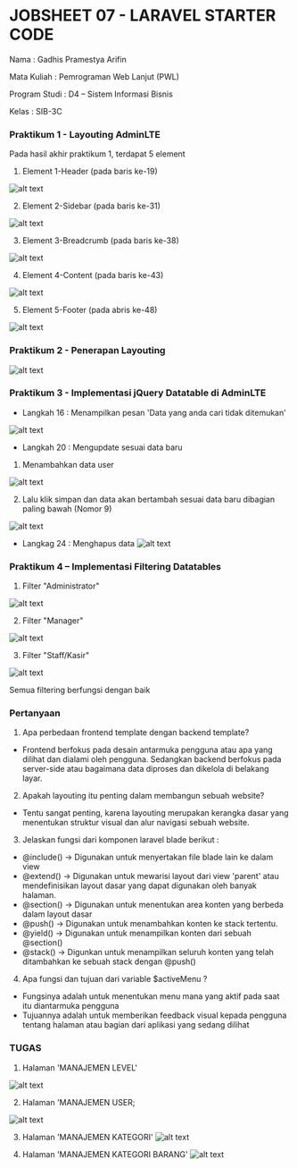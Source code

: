 # JOBSHEET 07 - LARAVEL STARTER CODE
Nama : Gadhis Pramestya Arifin

Mata Kuliah : Pemrograman Web Lanjut (PWL)

Program Studi : D4 – Sistem Informasi Bisnis

Kelas    : SIB-3C

### Praktikum 1 - Layouting AdminLTE
Pada hasil akhir praktikum 1, terdapat 5 element

1. Element 1-Header (pada baris ke-19)

![alt text](<Screenshot 2024-04-02 091935.png>)


2. Element 2-Sidebar (pada baris ke-31)

![alt text](<Screenshot 2024-04-02 092123.png>)


3. Element 3-Breadcrumb (pada baris ke-38)

![alt text](<Screenshot 2024-04-02 092236.png>)


4. Element 4-Content (pada baris ke-43)

![alt text](<Screenshot 2024-04-02 092410.png>)

5. Element 5-Footer (pada abris ke-48)

![alt text](<Screenshot 2024-04-02 092525.png>)

### Praktikum 2 - Penerapan Layouting

![alt text](<Screenshot 2024-04-02 093615.png>)

### Praktikum 3 - Implementasi jQuery Datatable di AdminLTE

- Langkah 16 : Menampilkan pesan 'Data yang anda cari tidak ditemukan'

![alt text](<Screenshot 2024-04-02 093854.png>)

- Langkah 20 : Mengupdate sesuai data baru
1. Menambahkan data user

![alt text](<Screenshot 2024-04-02 100401.png>)

2. Lalu klik simpan dan data akan bertambah sesuai data baru dibagian paling bawah (Nomor 9)

![alt text](<Screenshot 2024-04-02 100258.png>)

- Langkag 24 : Menghapus data
![alt text](<Screenshot 2024-04-02 100936.png>)

### Praktikum 4 – Implementasi Filtering Datatables
1. Filter "Administrator"

![alt text](<Screenshot 2024-04-02 101450.png>)

2. Filter "Manager"

![alt text](<Screenshot 2024-04-02 101507.png>)

3. Filter "Staff/Kasir"

![alt text](<Screenshot 2024-04-02 101521.png>)

Semua filtering berfungsi dengan baik

### Pertanyaan
1. Apa perbedaan frontend template dengan backend  template? 
- Frontend berfokus pada desain antarmuka pengguna atau apa yang dilihat dan dialami oleh pengguna. Sedangkan backend berfokus pada server-side atau bagaimana data diproses dan dikelola di belakang layar.

2. Apakah layouting itu penting dalam membangun sebuah website? 
- Tentu sangat penting, karena layouting merupakan kerangka dasar yang menentukan struktur visual dan alur navigasi sebuah website.

3. Jelaskan fungsi dari komponen laravel blade berikut :
- @include() -> Digunakan untuk menyertakan file blade lain ke dalam view
- @extend() -> Digunakan untuk mewarisi layout dari view 'parent' atau mendefinisikan layout dasar yang dapat digunakan oleh banyak halaman.
- @section() -> Digunakan untuk menentukan area konten yang berbeda dalam layout dasar
- @push() -> Digunakan untuk menambahkan konten ke stack tertentu.
- @yield() -> Digunakan untuk menampilkan konten dari sebuah @section()
- @stack() -> Digunkan untuk menampilkan seluruh konten yang telah ditambahkan ke sebuah stack dengan @push()

4. Apa fungsi dan tujuan dari variable $activeMenu ? 
- Fungsinya adalah untuk menentukan menu mana yang aktif pada saat itu diantarmuka pengguna
- Tujuannya adalah untuk memberikan feedback visual kepada pengguna tentang halaman atau bagian dari aplikasi yang sedang dilihat

### TUGAS
1. Halaman 'MANAJEMEN LEVEL'

![alt text](<Screenshot 2024-04-02 104401.png>)

2. Halaman 'MANAJEMEN USER;

![alt text](<Screenshot 2024-04-02 104459.png>)

3. Halaman 'MANAJEMEN KATEGORI'
![alt text](<Screenshot 2024-04-02 104535.png>)

4. Halaman 'MANAJEMEN KATEGORI BARANG'
![alt text](<Screenshot 2024-04-02 104555.png>)




















